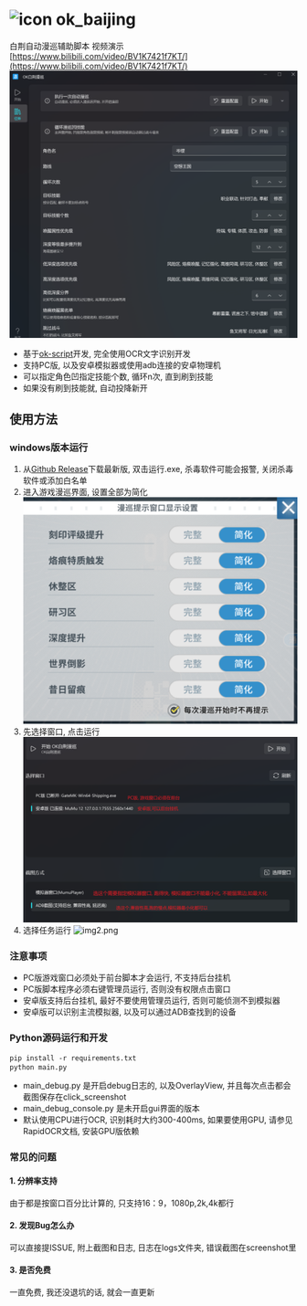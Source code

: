 # ![icon](icon.ico) ok_baijing

白荆自动漫巡辅助脚本
视频演示 [https://www.bilibili.com/video/BV1K7421f7KT/](https://www.bilibili.com/video/BV1K7421f7KT/)
![img.png](readme/img.png)

* 基于[ok-script](https://github.com/ok-oldking/ok-script)开发, 完全使用OCR文字识别开发
* 支持PC版, 以及安卓模拟器或使用adb连接的安卓物理机
* 可以指定角色凹指定技能个数, 循环n次, 直到刷到技能
* 如果没有刷到技能就, 自动投降新开

## 使用方法

### windows版本运行

1. 从[Github Release](https://github.com/ok-oldking/ok_baijing/releases)下载最新版, 双击运行.exe, 杀毒软件可能会报警,
   关闭杀毒软件或添加白名单
2. 进入游戏漫巡界面, 设置全部为简化
   ![img_3.png](readme/img_3.png)
3. 先选择窗口, 点击运行
   ![img.png](img.png)
4. 选择任务运行
   ![img2.png](img2.png)

### 注意事项

* PC版游戏窗口必须处于前台脚本才会运行, 不支持后台挂机
* PC版脚本程序必须右键管理员运行, 否则没有权限点击窗口
* 安卓版支持后台挂机, 最好不要使用管理员运行, 否则可能侦测不到模拟器
* 安卓版可以识别主流模拟器, 以及可以通过ADB查找到的设备

### Python源码运行和开发

```
pip install -r requirements.txt
python main.py
```

* main_debug.py 是开启debug日志的, 以及OverlayView, 并且每次点击都会截图保存在click_screenshot
* main_debug_console.py 是未开启gui界面的版本
* 默认使用CPU进行OCR, 识别耗时大约300-400ms, 如果要使用GPU, 请参见RapidOCR文档, 安装GPU版依赖

### 常见的问题

#### 1. 分辨率支持

由于都是按窗口百分比计算的, 只支持16：9，1080p,2k,4k都行

#### 2. 发现Bug怎么办

可以直接提ISSUE, 附上截图和日志, 日志在logs文件夹, 错误截图在screenshot里

#### 3. 是否免费

一直免费, 我还没退坑的话, 就会一直更新

  
